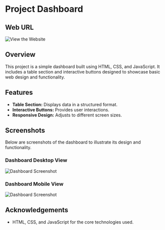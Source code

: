 # Project Dashboard

## Web URL
![View the Website](screenshots/dashboard.png)

## Overview

This project is a simple dashboard built using HTML, CSS, and JavaScript. It includes a table section and interactive buttons designed to showcase basic web design and functionality.

## Features

- **Table Section:** Displays data in a structured format.
- **Interactive Buttons:** Provides user interactions.
- **Responsive Design:** Adjusts to different screen sizes.

## Screenshots

Below are screenshots of the dashboard to illustrate its design and functionality.

### Dashboard Desktop View

![Dashboard Screenshot](screenshots/dashboard.png)


### Dashboard Mobile View

![Dashboard Screenshot](screenshots/dashboard.png)

## Acknowledgements

- HTML, CSS, and JavaScript for the core technologies used.

